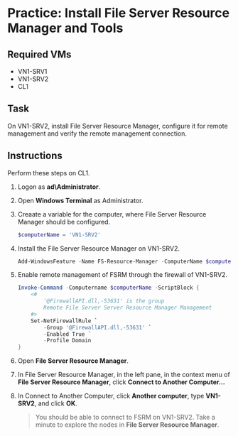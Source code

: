 # Practice: Install File Server Resource Manager and Tools

## Required VMs

* VN1-SRV1
* VN1-SRV2
* CL1

## Task

On VN1-SRV2, install File Server Resource Manager, configure it for remote management and verify the remote management connection.

## Instructions

Perform these steps on CL1.

1. Logon as **ad\Administrator**.
1. Open **Windows Terminal** as Administrator.
1. Creaate a variable for the computer, where File Server Resource Manager should be configured.

    ````powershell
    $computerName = 'VN1-SRV2'
    ````

1. Install the File Server Resource Manager on VN1-SRV2.

    ````powershell
    Add-WindowsFeature -Name FS-Resource-Manager -ComputerName $computername
    ````

1. Enable remote management of FSRM through the firewall of VN1-SRV2.

    ````powershell
    Invoke-Command -Computername $computerName -ScriptBlock {
        <#
            '@FirewallAPI.dll,-53631' is the group 
            Remote File Server Server Resource Manager Management
        #>
        Set-NetFirewallRule `
            -Group '@FirewallAPI.dll,-53631' `
            -Enabled True `
            -Profile Domain
    }

1. Open **File Server Resource Manager**.
1. In File Server Resource Manager, in the left pane, in the context menu of **File Server Resource Manager**, click **Connect to Another Computer...**
1. In Connect to Another Computer, click **Another computer**, type **VN1-SRV2**, and click **OK**.

    > You should be able to connect to FSRM on VN1-SRV2. Take a minute to explore the nodes in **File Server Resource Manager**.
